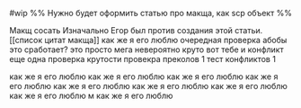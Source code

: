 #wip
%%
Нужно будет оформить статью про макща, как scp объект
%%


Макщ сосать
Изначально Егор был против создания этой статьи.
[[список цитат макща]]
как же я его люблю
очередная проверка абобы
это сработает?
это просто мега невероятно круто
вот тебе и конфликт
еще одна проверка крутости
провекра преколов 1
тест конфликтов 1

как же я его люблю
как же я его люблю
как же я его люблю
как же я его люблю
как же я его люблю
как же я его люблю
как же я его люблю
как же я его люблю
м
как же я его люблю




